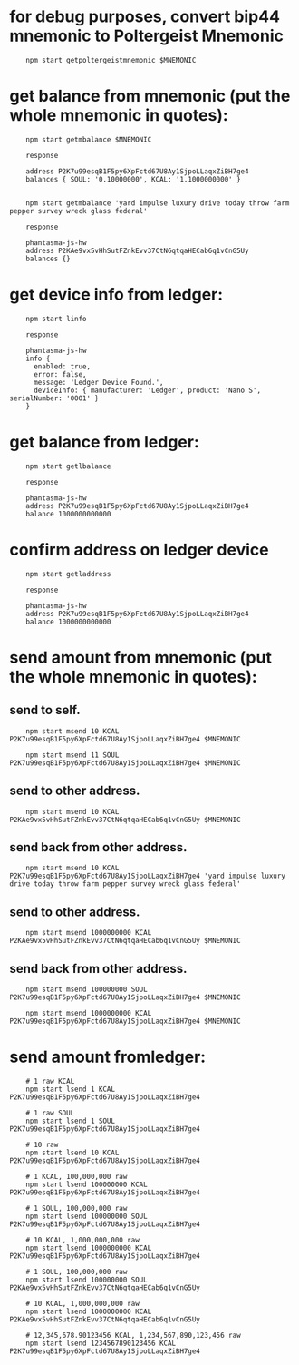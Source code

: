 # for debug purposes, convert bip44 mnemonic to Poltergeist Mnemonic

        npm start getpoltergeistmnemonic $MNEMONIC

# get balance from mnemonic (put the whole mnemonic in quotes):

        npm start getmbalance $MNEMONIC

        response

        address P2K7u99esqB1F5py6XpFctd67U8Ay1SjpoLLaqxZiBH7ge4
        balances { SOUL: '0.10000000', KCAL: '1.1000000000' }


        npm start getmbalance 'yard impulse luxury drive today throw farm pepper survey wreck glass federal'

        response

        phantasma-js-hw
        address P2KAe9vx5vHhSutFZnkEvv37CtN6qtqaHECab6q1vCnG5Uy
        balances {}

# get device info from ledger:

        npm start linfo

        response

        phantasma-js-hw
        info {
          enabled: true,
          error: false,
          message: 'Ledger Device Found.',
          deviceInfo: { manufacturer: 'Ledger', product: 'Nano S', serialNumber: '0001' }
        }

# get balance from ledger:

        npm start getlbalance

        response

        phantasma-js-hw
        address P2K7u99esqB1F5py6XpFctd67U8Ay1SjpoLLaqxZiBH7ge4
        balance 1000000000000

# confirm address on ledger device

        npm start getladdress

        response

        phantasma-js-hw
        address P2K7u99esqB1F5py6XpFctd67U8Ay1SjpoLLaqxZiBH7ge4
        balance 1000000000000

# send amount from mnemonic (put the whole mnemonic in quotes):

## send to self.

        npm start msend 10 KCAL P2K7u99esqB1F5py6XpFctd67U8Ay1SjpoLLaqxZiBH7ge4 $MNEMONIC

        npm start msend 11 SOUL P2K7u99esqB1F5py6XpFctd67U8Ay1SjpoLLaqxZiBH7ge4 $MNEMONIC

## send to other address.
        npm start msend 10 KCAL P2KAe9vx5vHhSutFZnkEvv37CtN6qtqaHECab6q1vCnG5Uy $MNEMONIC

## send back from other address.
        npm start msend 10 KCAL P2K7u99esqB1F5py6XpFctd67U8Ay1SjpoLLaqxZiBH7ge4 'yard impulse luxury drive today throw farm pepper survey wreck glass federal'

## send to other address.
        npm start msend 1000000000 KCAL P2KAe9vx5vHhSutFZnkEvv37CtN6qtqaHECab6q1vCnG5Uy $MNEMONIC

## send back from other address.
        npm start msend 100000000 SOUL P2K7u99esqB1F5py6XpFctd67U8Ay1SjpoLLaqxZiBH7ge4 $MNEMONIC

        npm start msend 1000000000 KCAL P2K7u99esqB1F5py6XpFctd67U8Ay1SjpoLLaqxZiBH7ge4 $MNEMONIC

# send amount fromledger:

        # 1 raw KCAL
        npm start lsend 1 KCAL P2K7u99esqB1F5py6XpFctd67U8Ay1SjpoLLaqxZiBH7ge4

        # 1 raw SOUL
        npm start lsend 1 SOUL P2K7u99esqB1F5py6XpFctd67U8Ay1SjpoLLaqxZiBH7ge4

        # 10 raw
        npm start lsend 10 KCAL P2K7u99esqB1F5py6XpFctd67U8Ay1SjpoLLaqxZiBH7ge4

        # 1 KCAL, 100,000,000 raw
        npm start lsend 100000000 KCAL P2K7u99esqB1F5py6XpFctd67U8Ay1SjpoLLaqxZiBH7ge4

        # 1 SOUL, 100,000,000 raw
        npm start lsend 100000000 SOUL P2K7u99esqB1F5py6XpFctd67U8Ay1SjpoLLaqxZiBH7ge4

        # 10 KCAL, 1,000,000,000 raw
        npm start lsend 1000000000 KCAL P2K7u99esqB1F5py6XpFctd67U8Ay1SjpoLLaqxZiBH7ge4

        # 1 SOUL, 100,000,000 raw
        npm start lsend 100000000 SOUL P2KAe9vx5vHhSutFZnkEvv37CtN6qtqaHECab6q1vCnG5Uy

        # 10 KCAL, 1,000,000,000 raw
        npm start lsend 1000000000 KCAL P2KAe9vx5vHhSutFZnkEvv37CtN6qtqaHECab6q1vCnG5Uy

        # 12,345,678.90123456 KCAL, 1,234,567,890,123,456 raw
        npm start lsend 1234567890123456 KCAL P2K7u99esqB1F5py6XpFctd67U8Ay1SjpoLLaqxZiBH7ge4
